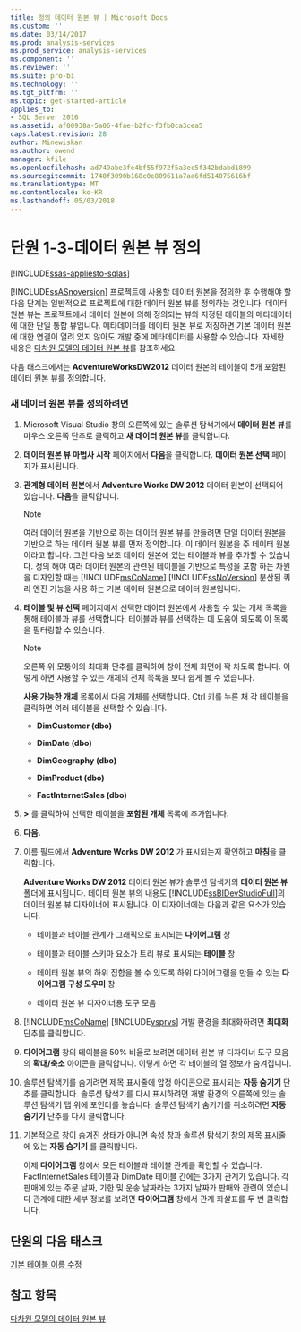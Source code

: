 ```yaml
---
title: 정의 데이터 원본 뷰 | Microsoft Docs
ms.custom: ''
ms.date: 03/14/2017
ms.prod: analysis-services
ms.prod_service: analysis-services
ms.component: ''
ms.reviewer: ''
ms.suite: pro-bi
ms.technology: ''
ms.tgt_pltfrm: ''
ms.topic: get-started-article
applies_to:
- SQL Server 2016
ms.assetid: af00938a-5a06-4fae-b2fc-f3fb0ca3cea5
caps.latest.revision: 28
author: Minewiskan
ms.author: owend
manager: kfile
ms.openlocfilehash: ad749abe3fe4bf55f972f5a3ec5f342bdabd1899
ms.sourcegitcommit: 1740f3090b168c0e809611a7aa6fd514075616bf
ms.translationtype: MT
ms.contentlocale: ko-KR
ms.lasthandoff: 05/03/2018
---
```

# <a name="lesson-1-3---defining-a-data-source-view"></a>단원 1-3-데이터 원본 뷰 정의
[!INCLUDE[ssas-appliesto-sqlas](../includes/ssas-appliesto-sqlas.md)]

[!INCLUDE[ssASnoversion](../includes/ssasnoversion-md.md)] 프로젝트에 사용할 데이터 원본을 정의한 후 수행해야 할 다음 단계는 일반적으로 프로젝트에 대한 데이터 원본 뷰를 정의하는 것입니다. 데이터 원본 뷰는 프로젝트에서 데이터 원본에 의해 정의되는 뷰와 지정된 테이블의 메타데이터에 대한 단일 통합 뷰입니다. 메타데이터를 데이터 원본 뷰로 저장하면 기본 데이터 원본에 대한 연결이 열려 있지 않아도 개발 중에 메타데이터를 사용할 수 있습니다. 자세한 내용은 [다차원 모델의 데이터 원본 뷰](../analysis-services/multidimensional-models/data-source-views-in-multidimensional-models.md)를 참조하세요.  
  
다음 태스크에서는 **AdventureWorksDW2012** 데이터 원본의 테이블이 5개 포함된 데이터 원본 뷰를 정의합니다.  
  
### <a name="to-define-a-new-data-source-view"></a>새 데이터 원본 뷰를 정의하려면  
  
1.  Microsoft Visual Studio 창의 오른쪽에 있는 솔루션 탐색기에서 **데이터 원본 뷰**를 마우스 오른쪽 단추로 클릭하고 **새 데이터 원본 뷰**를 클릭합니다.  
  
2.  **데이터 원본 뷰 마법사 시작** 페이지에서 **다음**을 클릭합니다. **데이터 원본 선택** 페이지가 표시됩니다.  
  
3.  **관계형 데이터 원본**에서 **Adventure Works DW 2012** 데이터 원본이 선택되어 있습니다. **다음**을 클릭합니다.  
  
    > [!NOTE]  
    > 여러 데이터 원본을 기반으로 하는 데이터 원본 뷰를 만들려면 단일 데이터 원본을 기반으로 하는 데이터 원본 뷰를 먼저 정의합니다. 이 데이터 원본을 주 데이터 원본이라고 합니다. 그런 다음 보조 데이터 원본에 있는 테이블과 뷰를 추가할 수 있습니다. 정의 해야 여러 데이터 원본의 관련된 테이블을 기반으로 특성을 포함 하는 차원을 디자인할 때는 [!INCLUDE[msCoName](../includes/msconame-md.md)] [!INCLUDE[ssNoVersion](../includes/ssnoversion-md.md)] 분산된 쿼리 엔진 기능을 사용 하는 기본 데이터 원본으로 데이터 원본입니다.  
  
4.  **테이블 및 뷰 선택** 페이지에서 선택한 데이터 원본에서 사용할 수 있는 개체 목록을 통해 테이블과 뷰를 선택합니다. 테이블과 뷰를 선택하는 데 도움이 되도록 이 목록을 필터링할 수 있습니다.  
  
    > [!NOTE]  
    > 오른쪽 위 모퉁이의 최대화 단추를 클릭하여 창이 전체 화면에 꽉 차도록 합니다. 이렇게 하면 사용할 수 있는 개체의 전체 목록을 보다 쉽게 볼 수 있습니다.  
  
    **사용 가능한 개체** 목록에서 다음 개체를 선택합니다. Ctrl 키를 누른 채 각 테이블을 클릭하면 여러 테이블을 선택할 수 있습니다.  
  
    -   **DimCustomer (dbo)**  
  
    -   **DimDate (dbo)**  
  
    -   **DimGeography (dbo)**  
  
    -   **DimProduct (dbo)**  
  
    -   **FactInternetSales (dbo)**  
  
5.  **>** 를 클릭하여 선택한 테이블을 **포함된 개체** 목록에 추가합니다.  
  
6.  **다음.**  
  
7.  이름 필드에서 **Adventure Works DW 2012** 가 표시되는지 확인하고 **마침**을 클릭합니다.  
  
    **Adventure Works DW 2012** 데이터 원본 뷰가 솔루션 탐색기의 **데이터 원본 뷰** 폴더에 표시됩니다. 데이터 원본 뷰의 내용도 [!INCLUDE[ssBIDevStudioFull](../includes/ssbidevstudiofull-md.md)]의 데이터 원본 뷰 디자이너에 표시됩니다. 이 디자이너에는 다음과 같은 요소가 있습니다.  
  
    -   테이블과 테이블 관계가 그래픽으로 표시되는 **다이어그램** 창  
  
    -   테이블과 테이블 스키마 요소가 트리 뷰로 표시되는 **테이블** 창  
  
    -   데이터 원본 뷰의 하위 집합을 볼 수 있도록 하위 다이어그램을 만들 수 있는 **다이어그램 구성 도우미** 창  
  
    -   데이터 원본 뷰 디자이너용 도구 모음  
  
8.  [!INCLUDE[msCoName](../includes/msconame-md.md)] [!INCLUDE[vsprvs](../includes/vsprvs-md.md)] 개발 환경을 최대화하려면 **최대화** 단추를 클릭합니다.  
  
9. **다이어그램** 창의 테이블을 50% 비율로 보려면 데이터 원본 뷰 디자이너 도구 모음의 **확대/축소** 아이콘을 클릭합니다. 이렇게 하면 각 테이블의 열 정보가 숨겨집니다.  
  
10. 솔루션 탐색기를 숨기려면 제목 표시줄에 압정 아이콘으로 표시되는 **자동 숨기기** 단추를 클릭합니다. 솔루션 탐색기를 다시 표시하려면 개발 환경의 오른쪽에 있는 솔루션 탐색기 탭 위에 포인터를 놓습니다. 솔루션 탐색기 숨기기를 취소하려면 **자동 숨기기** 단추를 다시 클릭합니다.  
  
11. 기본적으로 창이 숨겨진 상태가 아니면 속성 창과 솔루션 탐색기 창의 제목 표시줄에 있는 **자동 숨기기** 를 클릭합니다.  
  
    이제 **다이어그램** 창에서 모든 테이블과 테이블 관계를 확인할 수 있습니다. FactInternetSales 테이블과 DimDate 테이블 간에는 3가지 관계가 있습니다. 각 판매에 있는 주문 날짜, 기한 및 운송 날짜라는 3가지 날짜가 판매와 관련이 있습니다 관계에 대한 세부 정보를 보려면 **다이어그램** 창에서 관계 화살표를 두 번 클릭합니다.  
  
## <a name="next-task-in-lesson"></a>단원의 다음 태스크  
[기본 테이블 이름 수정](../analysis-services/lesson-1-4-modifying-default-table-names.md)  
  
## <a name="see-also"></a>참고 항목  
[다차원 모델의 데이터 원본 뷰](../analysis-services/multidimensional-models/data-source-views-in-multidimensional-models.md)  
  
  
  
